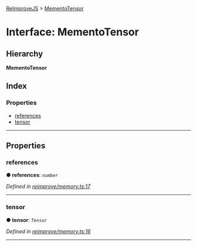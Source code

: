 [ReImproveJS](../README.md) > [MementoTensor](../interfaces/mementotensor.md)

# Interface: MementoTensor

## Hierarchy

**MementoTensor**

## Index

### Properties

* [references](mementotensor.md#references)
* [tensor](mementotensor.md#tensor)

---

## Properties

<a id="references"></a>

###  references

**● references**: *`number`*

*Defined in [reimprove/memory.ts:17](https://github.com/Pravez/FurnishJS/blob/8ae2d2d/src/reimprove/memory.ts#L17)*

___
<a id="tensor"></a>

###  tensor

**● tensor**: *`Tensor`*

*Defined in [reimprove/memory.ts:16](https://github.com/Pravez/FurnishJS/blob/8ae2d2d/src/reimprove/memory.ts#L16)*

___

